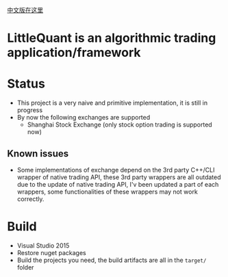 [中文版在这里](./README_zh-CN.md)

LittleQuant is an algorithmic trading application/framework
===========================================================

Status
======

- This project is a very naive and primitive implementation, it is still in progress
- By now the following exchanges are supported
    - Shanghai Stock Exchange (only stock option trading is supported now)

Known issues
------------

- Some implementations of exchange depend on the 3rd party C++/CLI wrapper of native trading API, these 3rd party wrappers are all outdated due to the update of native trading API, I'v been updated a part of each wrappers, some functionalities of these wrappers may not work correctly.

Build
=====

- Visual Studio 2015
- Restore nuget packages
- Build the projects you need, the build artifacts are all in the `target/` folder
